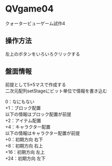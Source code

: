# QVgame04
クォータービューゲーム試作4

## 操作方法
左上のボタンをいろいろクリックする

## 盤面情報
前提として5×5マスで作成する<br>
二次元配列setStageにビット単位で情報を書き込む<br>

0：なにもない<br>
+1：ブロック配置<br>
以下の情報はブロック配置が前提<br>
+2：アイテム配置<br>
+4：キャラクター配置<br>
以下の情報はキャラクター配置が前提<br>
+0：初期方向 右下<br>
+8：初期方向 右上<br>
+16：初期方向 左上<br>
+24：初期方向 左下<br>
